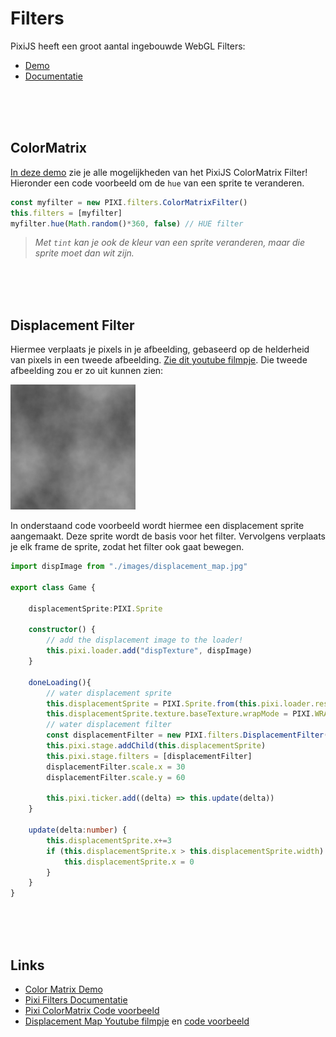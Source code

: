 # Filters

PixiJS heeft een groot aantal ingebouwde WebGL Filters:
- [Demo](http://filters.pixijs.download/dev/demo/index.html)
- [Documentatie](https://pixijs.download/v6.1.0/docs/PIXI.filters.html)

<br>
<br>
<br>

## ColorMatrix

[In deze demo](https://www.goodboydigital.com/pixijs/colorMatrix/) zie je alle mogelijkheden van het PixiJS ColorMatrix Filter! Hieronder een code voorbeeld om de `hue` van een sprite te veranderen.

```typescript
const myfilter = new PIXI.filters.ColorMatrixFilter()
this.filters = [myfilter]
myfilter.hue(Math.random()*360, false) // HUE filter
```

> *Met `tint` kan je ook de kleur van een sprite veranderen, maar die sprite moet dan wit zijn.*

<br>
<br>
<br>

## Displacement Filter

Hiermee verplaats je pixels in je afbeelding, gebaseerd op de helderheid van pixels in een tweede afbeelding. [Zie dit youtube filmpje](https://www.youtube.com/watch?v=EgzL3fJxgnE). Die tweede afbeelding zou er zo uit kunnen zien:

<img src="./displacement_map.jpg" width="200">

In onderstaand code voorbeeld wordt hiermee een displacement sprite aangemaakt. Deze sprite wordt de basis voor het filter. Vervolgens verplaats je elk frame de sprite, zodat het filter ook gaat bewegen.

```typescript
import dispImage from "./images/displacement_map.jpg"

export class Game {

    displacementSprite:PIXI.Sprite

    constructor() {
        // add the displacement image to the loader!
        this.pixi.loader.add("dispTexture", dispImage)
    }

    doneLoading(){        
        // water displacement sprite
        this.displacementSprite = PIXI.Sprite.from(this.pixi.loader.resources["dispTexture"].texture!)
        this.displacementSprite.texture.baseTexture.wrapMode = PIXI.WRAP_MODES.REPEAT
        // water displacement filter
        const displacementFilter = new PIXI.filters.DisplacementFilter(this.displacementSprite)
        this.pixi.stage.addChild(this.displacementSprite)
        this.pixi.stage.filters = [displacementFilter]
        displacementFilter.scale.x = 30
        displacementFilter.scale.y = 60

        this.pixi.ticker.add((delta) => this.update(delta))
    }

    update(delta:number) {
        this.displacementSprite.x+=3
        if (this.displacementSprite.x > this.displacementSprite.width) { 
            this.displacementSprite.x = 0 
        }
    }
}
```

<br>
<br>
<br>

## Links

- [Color Matrix Demo](https://www.goodboydigital.com/pixijs/colorMatrix/)
- [Pixi Filters Documentatie](https://pixijs.download/v6.1.0/docs/PIXI.filters.html)
- [Pixi ColorMatrix Code voorbeeld](https://pixijs.io/examples/#/filters-basic/color-matrix.js)
- [Displacement Map Youtube filmpje](https://www.youtube.com/watch?v=EgzL3fJxgnE) en [code voorbeeld](https://pixijs.io/examples/#/filters-basic/displacement-map-flag.js)
